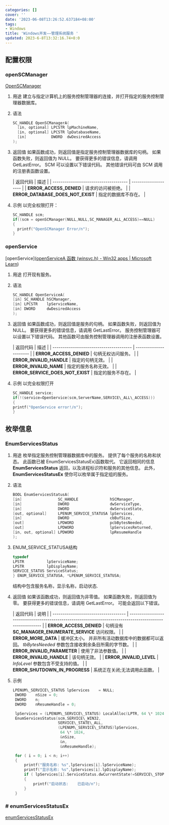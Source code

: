 ```yaml
---
categories: []
cover: ''
date: '2023-06-08T13:26:52.637184+08:00'
tags:
- Windows
title: 'Windows开发——管理系统服务 '
updated: 2023-6-8T13:32:16.74+8:0
---
```

## 配置权限

### openSCManager

[OpenSCManager](https://learn.microsoft.com/zh-cn/windows/desktop/api/winsvc/nf-winsvc-openscmanagera)

1. 用途
   建立与指定计算机上的服务控制管理器的连接，并打开指定的服务控制管理器数据库。
2. 语法
   
   ```cpp
   SC_HANDLE OpenSCManagerA(
     [in, optional] LPCSTR lpMachineName,
     [in, optional] LPCSTR lpDatabaseName,
     [in]           DWORD  dwDesiredAccess
   );
   ```
3. 返回值
   如果函数成功，则返回值是指定服务控制管理器数据库的句柄。
   如果函数失败，则返回值为 NULL。 要获得更多的错误信息，请调用GetLastError。
   SCM 可以设置以下错误代码。 其他错误代码可由 SCM 调用的注册表函数设置。
   
   | 返回代码                              | 描述                 |
| ------------------------------------- | -------------------- |
| **ERROR\_ACCESS\_DENIED**             | 请求的访问被拒绝。   |
| **ERROR\_DATABASE\_DOES\_NOT\_EXIST** | 指定的数据库不存在。 |
   
   
4. 示例
   以完全权限打开：
   
   ```cpp
   SC_HANDLE scm;
   if((scm = openSCManager(NULL,NULL,SC_MANAGER_ALL_ACCESS)==NULL)
   {
     printf("OpenSCManager Error/n");
   }
   ```

### openService

[openService]([openServiceA 函数 (winsvc.h) - Win32 apps | Microsoft Learn](https://learn.microsoft.com/zh-CN/windows/win32/api/winsvc/nf-winsvc-openservicea))

1. 用途
   打开现有服务。
2. 语法
   
   ```cpp
   SC_HANDLE OpenServiceA(
   [in] SC_HANDLE hSCManager,
   [in] LPCSTR    lpServiceName,
   [in] DWORD     dwDesiredAccess
   );
   ```
3. 返回值
   如果函数成功，则返回值是服务的句柄。
   如果函数失败，则返回值为 NULL。 要获得更多的错误信息，请调用 GetLastError。
   服务控制管理器可以设置以下错误代码。 其他函数可由服务控制管理器调用的注册表函数设置。
   
   | 返回代码                              | 描述                 |
| --------------------------------------- | ---------------------- |
| **ERROR\_ACCESS\_DENIED**            | 句柄无权访问服务。   |
| **ERROR\_INVALID\_HANDLE**           | 指定的句柄无效。     |
| **ERROR\_INVALID\_NAME**             | 指定的服务名称无效。 |
| **ERROR\_SERVICE\_DOES\_NOT\_EXIST** | 指定的服务不存在。   |
   
   
4. 示例
   以完全权限打开
   
   ```cpp
   SC_HANDLE service;
   if(!(service=OpenService(scm,ServerName,SERVICE\_ALL\_ACCESS)))
   {
   printf("OpenService error!/n");
   }
   ```

## 枚举信息

### EnumServicesStatus

1. 用途
   枚举指定服务控制管理器数据库中的服务。 提供了每个服务的名称和状态。
   此函数已被 EnumServicesStatusEx)函数取代。 它返回相同的信息 **EnumServicesStatus** 返回，以及进程标识符和服务的其他信息。 此外， **EnumServicesStatusEx** 使你可以枚举属于指定组的服务。
2. 语法
   
   ```cpp
   BOOL EnumServicesStatusA(
   [in]                SC_HANDLE              hSCManager,
   [in]                DWORD                  dwServiceType,
   [in]                DWORD                  dwServiceState,
   [out, optional]     LPENUM_SERVICE_STATUSA lpServices,
   [in]                DWORD                  cbBufSize,
   [out]               LPDWORD                pcbBytesNeeded,
   [out]               LPDWORD                lpServicesReturned,
   [in, out, optional] LPDWORD                lpResumeHandle
   );
   ```
3. ENUM\_SERVICE\_STATUSA结构
   
   ```cpp
   typedef
   LPSTR          lpServiceName;
   LPSTR          lpDisplayName;
   SERVICE_STATUS ServiceStatus;
   } ENUM_SERVICE_STATUSA, *LPENUM_SERVICE_STATUSA;
   ```
   
   结构中包含服务名称，显示名称，启动状态.
4. 返回值
   如果该函数成功，则返回值为非零值。
   如果函数失败，则返回值为零。 要获得更多的错误信息，请调用 GetLastError。 可能会返回以下错误。
   
   | 返回代码                           | 说明                                                                                                    |
| ------------------------------------ | --------------------------------------------------------------------------------------------------------- |
| **ERROR\_ACCESS\_DENIED**         | 句柄没有 **SC\_MANAGER\_ENUMERATE\_SERVICE** 访问权限。                                                |
| **ERROR\_MORE\_DATA**             | 缓冲区太小。 并非所有活动数据库中的数据都可以返回。 *tbBytesNeeded* 参数包含接收剩余条目所需的字节数。 |
| **ERROR\_INVALID\_PARAMETER**     | 使用了非法参数值。                                                                                      |
| **ERROR\_INVALID\_HANDLE**        | 该句柄无效。                                                                                            |
| **ERROR\_INVALID\_LEVEL**         | *InfoLevel* 参数包含不受支持的值。                                                                     |
| **ERROR\_SHUTDOWN\_IN\_PROGRESS** | 系统正在关闭;无法调用此函数。                                                                           |
   
   
5. 示例
   
   ```cpp
   LPENUM\_SERVICE\_STATUS lpServices    = NULL;   
    DWORD    nSize = 0;
    DWORD    n;
    DWORD    nResumeHandle = 0;
   
    lpServices = (LPENUM\_SERVICE\_STATUS) LocalAlloc(LPTR, 64 \* 1024);   
    EnumServicesStatus(scm,SERVICE\_WIN32,   
                       SERVICE\_STATE\_ALL,   
                       (LPENUM\_SERVICE\_STATUS)lpServices,   
                        64 \* 1024,   
                        &nSize,   
                        &n,   
                        &nResumeHandle);
   
    for ( i = 0; i < n; i++)   
    { 
        printf("服务名称: %s",lpServices[i].lpServiceName);
        printf("显示名称: %s",lpServices[i].lpDisplayName);
        if ( lpServices[i].ServiceStatus.dwCurrentState!=SERVICE\_STOPPED)
        {   
            printf("启动状态:    已启动/n");
        }
    }
   ```

### # enumServicesStatusEx

[enumServicesStatusEx](https://learn.microsoft.com/zh-cn/windows/win32/api/winsvc/nf-winsvc-enumservicesstatusexa)



